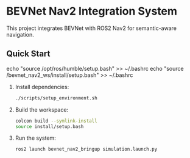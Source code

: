 # BEVNet Nav2 Integration System

This project integrates BEVNet with ROS2 Nav2 for semantic-aware navigation.

## Quick Start
echo "source /opt/ros/humble/setup.bash" >> ~/.bashrc
echo "source /bevnet_nav2_ws/install/setup.bash" >> ~/.bashrc
1. Install dependencies:
   ```bash
   ./scripts/setup_environment.sh
   ```

2. Build the workspace:
   ```bash
   colcon build --symlink-install
   source install/setup.bash
   ```

3. Run the system:
   ```bash
   ros2 launch bevnet_nav2_bringup simulation.launch.py
   
   ```
